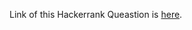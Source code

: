 Link of this Hackerrank Queastion is [here](https://www.hackerrank.com/challenges/correlation-and-regression-lines-4/problem). 
